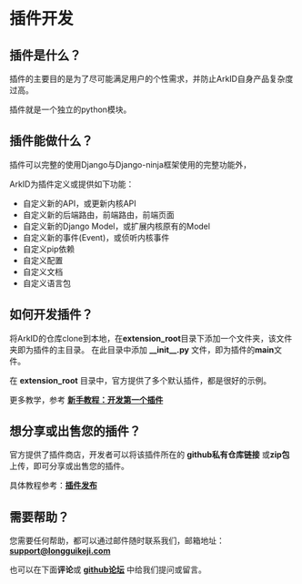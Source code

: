 # 插件开发

## 插件是什么？

插件的主要目的是为了尽可能满足用户的个性需求，并防止ArkID自身产品复杂度过高。

插件就是一个独立的python模块。

## 插件能做什么？

插件可以完整的使用Django与Django-ninja框架使用的完整功能外，

ArkID为插件定义或提供如下功能：

* 自定义新的API，或更新内核API
* 自定义新的后端路由，前端路由，前端页面
* 自定义新的Django Model，或扩展内核原有的Model
* 自定义新的事件(Event)，或侦听内核事件
* 自定义pip依赖
* 自定义配置
* 自定义文档
* 自定义语言包

## 如何开发插件？

将ArkID的仓库clone到本地，在**extension_root**目录下添加一个文件夹，该文件夹即为插件的主目录。
在此目录中添加 **\_\_init\_\_.py** 文件，即为插件的**main**文件。

在 **extension_root** 目录中，官方提供了多个默认插件，都是很好的示例。

更多教学，参考 **[新手教程：开发第一个插件](%20开发第一个插件/)**

## 想分享或出售您的插件？

官方提供了插件商店，开发者可以将该插件所在的 **github私有仓库链接** 或**zip包**上传，即可分享或出售您的插件。

具体教程参考：**[插件发布](%20测试与发布/发布/)**

## 需要帮助？

您需要任何帮助，都可以通过邮件随时联系我们，邮箱地址：**support@longguikeji.com**

也可以在下面**评论**或 **[github论坛](https://github.com/longguikeji/arkid/discussions)** 中给我们提问或留言。